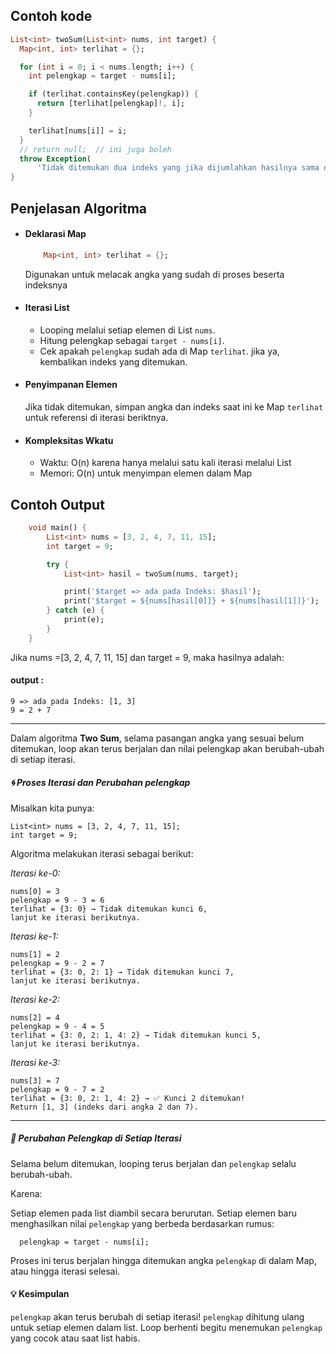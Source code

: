 ## Contoh kode

```dart
List<int> twoSum(List<int> nums, int target) {
  Map<int, int> terlihat = {};

  for (int i = 0; i < nums.length; i++) {
    int pelengkap = target - nums[i];

    if (terlihat.containsKey(pelengkap)) {
      return [terlihat[pelengkap]!, i];
    }

    terlihat[nums[i]] = i;
  }
  // return null;  // ini juga boleh
  throw Exception(
      'Tidak ditemukan dua indeks yang jika dijumlahkan hasilnya sama dengan target');
}


```

## Penjelasan Algoritma

 - #### Deklarasi Map

    ```dart
        Map<int, int> terlihat = {};
    ```
    Digunakan untuk melacak angka yang sudah di proses beserta indeksnya

 - #### Iterasi List
    - Looping melalui setiap elemen di List ```nums```.
    - Hitung pelengkap sebagai ```target - nums[i]```.
    - Cek apakah ```pelengkap``` sudah ada di Map ```terlihat```. jika ya, kembalikan indeks yang ditemukan.

 - #### Penyimpanan Elemen
    Jika tidak ditemukan, simpan angka dan indeks saat ini
    ke Map ```terlihat``` untuk referensi di iterasi beriktnya.
 - #### Kompleksitas Wkatu
    - Waktu: O(n) karena hanya melalui satu kali iterasi melalui List
    - Memori: O(n) untuk menyimpan elemen dalam Map

## Contoh Output
```dart
    void main() {
        List<int> nums = [3, 2, 4, 7, 11, 15];
        int target = 9;

        try {
            List<int> hasil = twoSum(nums, target);

            print('$target => ada pada Indeks: $hasil');
            print('$target = ${nums[hasil[0]]} + ${nums[hasil[1]]}');
        } catch (e) {
            print(e);
        }
    } 
```

Jika nums =[3, 2, 4, 7, 11, 15] 
dan target = 9, maka hasilnya adalah:

#### output :
    9 => ada pada Indeks: [1, 3]
    9 = 2 + 7

---

Dalam algoritma **Two Sum**, selama pasangan angka yang sesuai belum ditemukan, 
loop akan terus berjalan dan nilai pelengkap akan berubah-ubah di setiap iterasi.

##### 🌀 Proses Iterasi dan Perubahan pelengkap
Misalkan kita punya:
```
List<int> nums = [3, 2, 4, 7, 11, 15];
int target = 9;
```
Algoritma melakukan iterasi sebagai berikut:

*Iterasi ke-0:*
  ```
  nums[0] = 3
  pelengkap = 9 - 3 = 6
  terlihat = {3: 0} → Tidak ditemukan kunci 6, 
  lanjut ke iterasi berikutnya.
  ```
*Iterasi ke-1:*
  ```
  nums[1] = 2
  pelengkap = 9 - 2 = 7
  terlihat = {3: 0, 2: 1} → Tidak ditemukan kunci 7, 
  lanjut ke iterasi berikutnya.
  ```
*Iterasi ke-2:*
  ```
  nums[2] = 4
  pelengkap = 9 - 4 = 5
  terlihat = {3: 0, 2: 1, 4: 2} → Tidak ditemukan kunci 5, 
  lanjut ke iterasi berikutnya.
  ```
*Iterasi ke-3:*

  ```
  nums[3] = 7
  pelengkap = 9 - 7 = 2
  terlihat = {3: 0, 2: 1, 4: 2} → ✅ Kunci 2 ditemukan!
  Return [1, 3] (indeks dari angka 2 dan 7).
  ```
  ---

##### 🔄 Perubahan Pelengkap di Setiap Iterasi

Selama belum ditemukan, looping terus berjalan dan ```pelengkap``` selalu berubah-ubah.

Karena:

  Setiap elemen pada list diambil secara berurutan.
  Setiap elemen baru menghasilkan nilai ```pelengkap``` yang berbeda berdasarkan rumus:

      pelengkap = target - nums[i];

  Proses ini terus berjalan hingga ditemukan angka ```pelengkap``` di dalam Map, atau hingga iterasi selesai.

#### 💡 Kesimpulan
  ```pelengkap``` akan terus berubah di setiap iterasi!
  ```pelengkap``` dihitung ulang untuk setiap elemen dalam list.
  Loop berhenti begitu menemukan ```pelengkap``` yang cocok atau saat list habis.